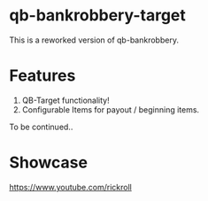 # qb-bankrobbery-target

This is a reworked version of qb-bankrobbery. 

# Features

1. QB-Target functionality!
2. Configurable Items for payout / beginning items.

To be continued..


# Showcase

https://www.youtube.com/rickroll

